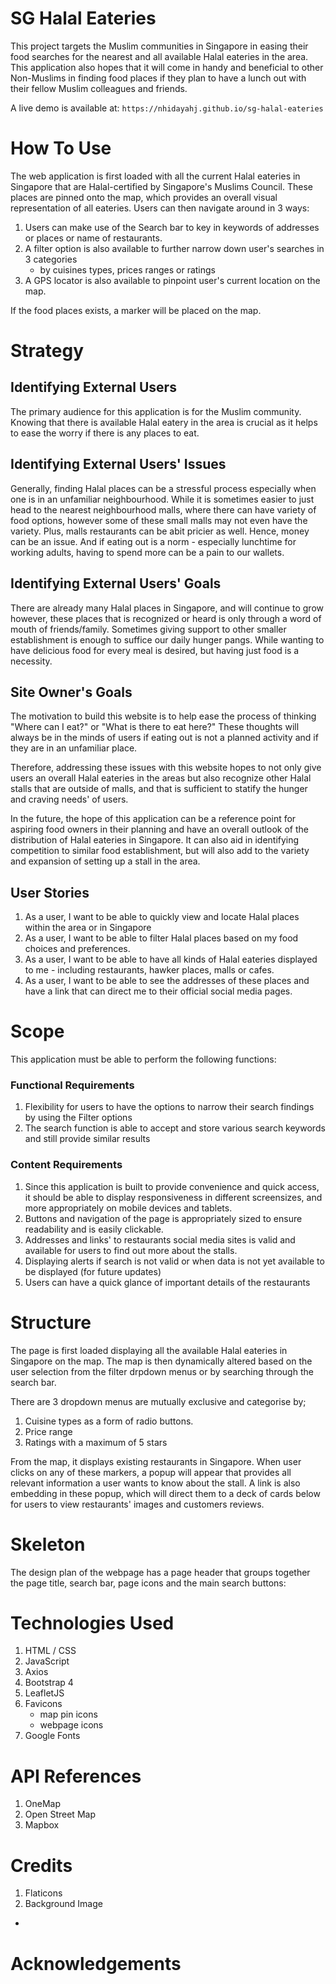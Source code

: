 # SG Halal Eateries 

This project targets the Muslim communities in Singapore in easing their food searches for the nearest and all 
available Halal eateries in the area. This application also hopes that it will come in handy and beneficial to 
other Non-Muslims in finding food places if they plan to have a lunch out with their fellow Muslim colleagues 
and friends. 

A live demo is available at: `https://nhidayahj.github.io/sg-halal-eateries`

# How To Use 
The web application is first loaded with all the current Halal eateries in Singapore that are Halal-certified by Singapore's Muslims
Council. These places are pinned onto the map, which provides an overall visual representation of all eateries. 
Users can then navigate around in 3 ways: 

1. Users can make use of the Search bar to key in keywords of addresses or places or name of restaurants. 
2. A filter option is also available to further narrow down user's searches in 3 categories
    - by cuisines types, prices ranges or ratings 
3. A GPS locator is also available to pinpoint user's current location on the map.

If the food places exists, a marker will be placed on the map. 

# Strategy 
## Identifying External Users
The primary audience for this application is for the Muslim community. Knowing that there is available Halal eatery in the area is crucial as 
it helps to ease the worry if there is any places to eat. 

## Identifying External Users' Issues 
Generally, finding Halal places can be a stressful process 
especially when one is in an unfamiliar neighbourhood. While it is sometimes easier to just head to the nearest neighbourhood malls, where there
can have variety of food options, however some of these small malls may not even have the variety. Plus, malls restaurants can be abit pricier as well. Hence, money can be an issue. 
And if eating out is a norm - especially lunchtime for working adults, having to spend more can be a pain to our wallets. 

## Identifying External Users' Goals 
There are already many Halal places in Singapore, and will continue to grow however, these places that is recognized or heard is only through a word of mouth of friends/family. 
Sometimes giving support to other smaller establishment is enough to suffice our daily hunger pangs.
While wanting to have delicious food for every meal is desired, but having just food is a necessity. 

## Site Owner's Goals 
The motivation to build this website is to help ease the process of thinking "Where can I eat?" or "What is there to eat here?" 
These thoughts will always be in the minds of users if eating out is not a planned activity and if they are in an unfamiliar place. 

Therefore, addressing these issues with this website hopes to not only give users an overall Halal eateries in the areas but 
also recognize other Halal stalls that are outside of malls, and that is sufficient to statify 
the hunger and craving needs' of users. 

In the future, the hope of this application can be a reference point for aspiring food owners in their planning and have an overall
outlook of the distribution of Halal eateries in Singapore. It can also aid in identifying competition to similar food establishment, but will
also add to the variety and expansion of setting up a stall in the area. 

## User Stories 
1. As a user, I want to be able to quickly view and locate Halal places within the area or in Singapore
2. As a user, I want to be able to filter Halal places based on my food choices and preferences.
3. As a user, I want to be able to have all kinds of Halal eateries displayed to me - including restaurants, 
hawker places, malls or cafes.
4. As a user, I want to be able to see the addresses of these places and have a link that can direct me to their 
official social media pages.


# Scope 
This application must be able to perform the following functions:
### Functional Requirements 
1. Flexibility for users to have the options to narrow their search findings by using the Filter options
2. The search function is able to accept and store various search keywords and still provide similar results 

### Content Requirements 
1. Since this application is built to provide convenience and quick access, it should be able 
to display responsiveness in different screensizes, and more appropriately on mobile devices and tablets. 
2. Buttons and navigation of the page is appropriately sized to ensure readability and is easily clickable.
3. Addresses and links' to restaurants social media sites is valid and available for users to find out more about 
the stalls. 
4. Displaying alerts if search is not valid or when data is not yet available to be displayed (for future updates)
5. Users can have a quick glance of important details of the restaurants

# Structure 
The page is first loaded displaying all the available Halal eateries in Singapore on the map. The map is then dynamically 
altered based on the user selection from the filter drpdown menus or by searching through the search bar.

There are 3 dropdown menus are mutually exclusive and categorise by; 
1. Cuisine types as a form of radio buttons. 
2. Price range 
3. Ratings with a maximum of 5 stars

From the map, it displays existing restaurants in Singapore. When user clicks on any of these markers, a popup 
will appear that provides all relevant information a user wants to know about the stall. A link is also embedding 
in these popup, which will direct them to a deck of cards below for users to view restaurants' images and customers reviews.


# Skeleton 
The design plan of the webpage has a page header that groups together the page title, search bar, page icons 
and the main search buttons: 








# Technologies Used
1. HTML / CSS 
2. JavaScript 
3. Axios
4. Bootstrap 4
5. LeafletJS
6. Favicons
    - map pin icons
    - webpage icons 
7. Google Fonts 

# API References
1. OneMap
2. Open Street Map
3. Mapbox 

# Credits 
1. Flaticons
2. Background Image 
- 

# Acknowledgements 


